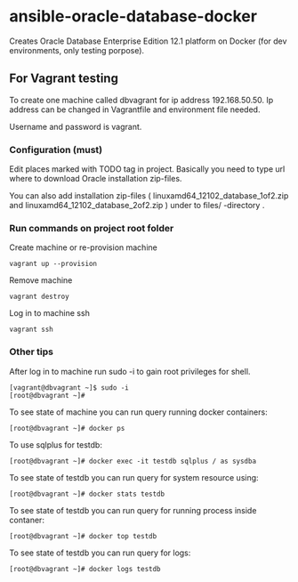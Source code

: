 # ansible-oracle-database-docker
Creates Oracle Database Enterprise Edition 12.1 platform on Docker (for dev environments, only testing porpose).

## For Vagrant testing
To create one machine called dbvagrant for ip address 192.168.50.50.
Ip address can be changed in Vagrantfile and environment file needed.

Username and password is vagrant.

### Configuration (must)
Edit places marked with TODO tag in project.
Basically you need to type url where to download Oracle installation zip-files.

You can also add installation zip-files ( linuxamd64_12102_database_1of2.zip and linuxamd64_12102_database_2of2.zip ) under to files/ -directory .

### Run commands on project root folder
Create machine or re-provision machine
```
vagrant up --provision
```
Remove machine
```
vagrant destroy
```
Log in to machine ssh
```
vagrant ssh
```
### Other tips
After log in to machine run sudo -i to gain root privileges for shell.
```
[vagrant@dbvagrant ~]$ sudo -i
[root@dbvagrant ~]# 
```
To see state of machine you can run query running docker containers:
```
[root@dbvagrant ~]# docker ps
```
To use sqlplus for testdb:
```
[root@dbvagrant ~]# docker exec -it testdb sqlplus / as sysdba
```
To see state of testdb you can run query for system resource using:
```
[root@dbvagrant ~]# docker stats testdb
```
To see state of testdb you can run query for running process inside contaner:
```
[root@dbvagrant ~]# docker top testdb
```
To see state of testdb you can run query for logs:
```
[root@dbvagrant ~]# docker logs testdb
```